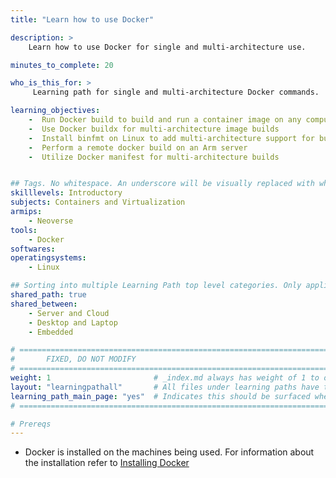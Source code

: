 ```yaml
---
title: "Learn how to use Docker" 

description: >
    Learn how to use Docker for single and multi-architecture use.

minutes_to_complete: 20

who_is_this_for: >
     Learning path for single and multi-architecture Docker commands.

learning_objectives:
    -  Run Docker build to build and run a container image on any computer supporting Docker
    -  Use Docker buildx for multi-architecture image builds
    -  Install binfmt on Linux to add multi-architecture support for buildx
    -  Perform a remote docker build on an Arm server
    -  Utilize Docker manifest for multi-architecture builds


## Tags. No whitespace. An underscore will be visually replaced with whitespace.
skilllevels: Introductory
subjects: Containers and Virtualization
armips:
    - Neoverse
tools:
    - Docker
softwares:
operatingsystems:
    - Linux

## Sorting into multiple Learning Path top level categories. Only applicable for 'shared' paths in the _shared directory
shared_path: true
shared_between:
    - Server and Cloud
    - Desktop and Laptop
    - Embedded

# ================================================================================
#       FIXED, DO NOT MODIFY
# ================================================================================
weight: 1                       # _index.md always has weight of 1 to order correctly
layout: "learningpathall"       # All files under learning paths have this same wrapper
learning_path_main_page: "yes"  # Indicates this should be surfaced when looking for related content. Only set for _index.md of learning path content.
# ================================================================================

# Prereqs
---
```

- Docker is installed on the machines being used. For information about the installation refer to [Installing Docker](/install-tools/docker/)

